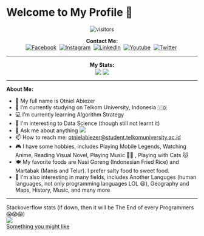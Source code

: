 # Welcome to My Profile 👋

<p align="center">
    <img align="center" alt="visitors" src="https://gpvc.arturio.dev/Otniel113" />
</p>

<p align="center">
    <b>Contact Me:</b>
    <br>
    <a href="https://www.facebook.com/otniel.saragih"><img src="https://img.shields.io/badge/Facebook-1877F2?&style=for-the-badge&logo=facebook&logoColor=white" alt="Facebook" /></a>&nbsp;
    <a href="https://instagram.com/otnielabiezer"><img src="https://img.shields.io/badge/Instagram-E4405F?&style=for-the-badge&logo=instagram&logoColor=white" alt="Instagram" /></a>&nbsp;
    <a href="https://www.linkedin.com/in/otniel-abiezer-161366213/"><img src="https://img.shields.io/badge/LinkedIn-0077B5?&style=for-the-badge&logo=linkedin&logoColor=white" alt="LinkedIn" /></a>&nbsp;
    <a href="https://www.youtube.com/c/OtnielAbiezer"><img src="https://img.shields.io/badge/YouTube-FF0000?style=for-the-badge&logo=youtube&logoColor=white" alt="Youtube" /></a>&nbsp;
    <a href="https://https://twitter.com/otnielabiezer"><img src="https://img.shields.io/badge/Twitter-1DA1F2?style=for-the-badge&logo=youtube&logoColor=white" alt="Twitter" /></a>&nbsp;
</p>

***

<p align="center">
    <b>My Stats:</b>
    <br>
    <img align="center" src="https://github-readme-stats.vercel.app/api?username=Otniel113&show_icons=true&theme=blue-green" />
    <img align="center" src="https://github-readme-stats.vercel.app/api/top-langs/?username=Otniel113&theme=blue-green" />
</p>

***

<b>About Me: </b>
<br>
- 👨 My full name is Otniel Abiezer
- 🏫 I’m currently studying on Telkom University, Indonesia 🇮🇩
- 💻 I’m currently learning Algorithm Strategy
- 🤔 I'm interesting to Data Science (though still not learnt it)
- 💬 Ask me about anything <img src="https://img.shields.io/badge/Ask%20me-anything-1abc9c.svg">
- 📫 How to reach me: otnielabiezer@student.telkomuniversity.ac.id
- 🎮 I have some hobbies, includes Playing Mobile Legends, Watching Anime, Reading Visual Novel, Playing Music 🎸🎹 , Playing with Cats 🐱
- 🍽️ My favorite foods are Nasi Goreng (Indonesian Fried Rice) and Martabak (Manis and Telur). I prefer salty food to sweet food.
- 📘 I'm also interesting in many fields, includes Another Languges (human languages, not only programming languages LOL 😆), Geography and Maps, History, Music, and many more

***
Stackoverflow stats (if down, then it will be The End of every Programmers 😱😱😱)
<br>
<img src="https://img.shields.io/website-up-down-green-red/https/stackoverflow.com.svg" />
<br>
[Something you might like](https://youtu.be/dQw4w9WgXcQ) 
